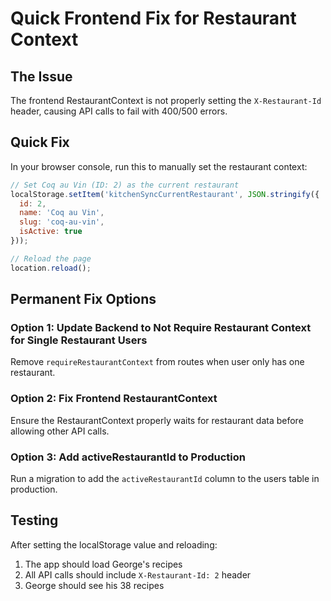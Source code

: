 # Quick Frontend Fix for Restaurant Context

## The Issue
The frontend RestaurantContext is not properly setting the `X-Restaurant-Id` header, causing API calls to fail with 400/500 errors.

## Quick Fix
In your browser console, run this to manually set the restaurant context:

```javascript
// Set Coq au Vin (ID: 2) as the current restaurant
localStorage.setItem('kitchenSyncCurrentRestaurant', JSON.stringify({
  id: 2,
  name: 'Coq au Vin',
  slug: 'coq-au-vin',
  isActive: true
}));

// Reload the page
location.reload();
```

## Permanent Fix Options

### Option 1: Update Backend to Not Require Restaurant Context for Single Restaurant Users
Remove `requireRestaurantContext` from routes when user only has one restaurant.

### Option 2: Fix Frontend RestaurantContext
Ensure the RestaurantContext properly waits for restaurant data before allowing other API calls.

### Option 3: Add activeRestaurantId to Production
Run a migration to add the `activeRestaurantId` column to the users table in production.

## Testing
After setting the localStorage value and reloading:
1. The app should load George's recipes
2. All API calls should include `X-Restaurant-Id: 2` header
3. George should see his 38 recipes 